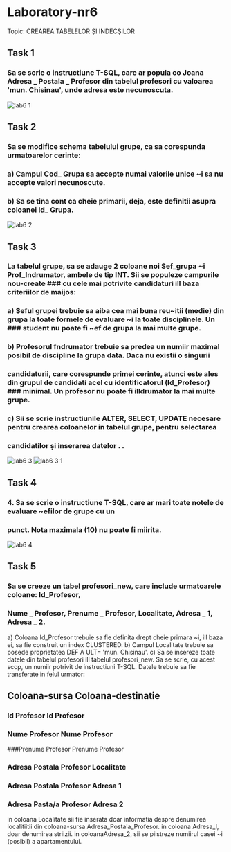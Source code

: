 # Laboratory-nr6

Topic: CREAREA TABELELOR ȘI INDECȘILOR

## Task 1
### Sa se scrie o instructiune T-SQL, care ar popula co Joana Adresa _ Postala _ Profesor din tabelul profesori cu valoarea 'mun. Chisinau', unde adresa este necunoscuta.
![lab6 1](https://user-images.githubusercontent.com/43128425/47968144-4eed5080-e06e-11e8-9465-b6441941d5a9.PNG)
## Task 2
### Sa se modifice schema tabelului grupe, ca sa corespunda urmatoarelor cerinte:
### a) Campul Cod_ Grupa sa accepte numai valorile unice ~i sa nu accepte valori necunoscute.
### b) Sa se tina cont ca cheie primarii, deja, este definitii asupra coloanei Id_ Grupa.
![lab6 2](https://user-images.githubusercontent.com/43128425/48674995-a9e97200-eb5b-11e8-96fd-efe582104cef.PNG)
## Task 3
### La tabelul grupe, sa se adauge 2 coloane noi Sef_grupa ~i Prof_Indrumator, ambele de tip INT. Sii se populeze campurile nou-create ### cu cele mai potrivite candidaturi ill baza criteriilor de maijos:
### a) $eful grupei trebuie sa aiba cea mai buna reu~itii (medie) din grupa la toate formele de evaluare ~i la toate disciplinele. Un   ### student nu poate fi ~ef de grupa la mai multe grupe.
### b) Profesorul fndrumator trebuie sa predea un numiir maximal posibil de discipline la grupa data. Daca nu existii o singurii 
### candidaturii, care corespunde primei cerinte, atunci este ales din grupul de candidati acel cu identificatorul (Id_Profesor)      ### minimal. Un profesor nu poate fi illdrumator la mai multe grupe.
### c) Sii se scrie instructiunile ALTER, SELECT, UPDATE necesare pentru crearea coloanelor in tabelul grupe, pentru selectarea
### candidatilor și inserarea datelor . .
![lab6 3](https://user-images.githubusercontent.com/43128425/48675275-9d671880-eb5f-11e8-9903-cb3a5953d9db.PNG)
![lab6 3 1](https://user-images.githubusercontent.com/43128425/48675277-a1933600-eb5f-11e8-8a9d-f791daff22b7.PNG)
## Task 4
### 4. Sa se scrie o instructiune T-SQL, care ar mari toate notele de evaluare ~efilor de grupe cu un
### punct. Nota maximala (10) nu poate fi miirita.
![lab6 4](https://user-images.githubusercontent.com/43128425/48675278-a48e2680-eb5f-11e8-91a3-d8b8e4db6ee3.PNG)
## Task 5
### Sa se creeze un tabel profesori_new, care include urmatoarele coloane: Id_Profesor,
### Nume _ Profesor, Prenume _ Profesor, Localitate, Adresa _ 1, Adresa _ 2.
a) Coloana Id_Profesor trebuie sa fie definita drept cheie primara ~i, ill baza ei, sa fie construit un index CLUSTERED.
b) Campul Localitate trebuie sa posede proprietatea DEF A ULT= 'mun. Chisinau'.
c) Sa se insereze toate datele din tabelul profesori ill tabelul profesori_new. Sa se scrie, cu acest scop, un numiir potrivit de instructiuni T-SQL. Datele trebuie sa fie transferate in felul urmator:
## Coloana-sursa                        Coloana-destinatie
### Id Profesor                          Id Profesor
### Nume Profesor                        Nume Profesor
###Prenume Profesor                     Prenume Profesor
### Adresa Postala Profesor              Localitate
### Adresa Postala Profesor              Adresa 1
### Adresa Pasta/a Profesor              Adresa 2
in coloana Localitate sii fie inserata doar informatia despre denumirea localitiitii din
coloana-sursa Adresa_Postala_Profesor. in coloana Adresa_l, doar denumirea striizii. in
coloanaAdresa_2, sii se piistreze numiirul casei ~i (posibil) a apartamentului.
